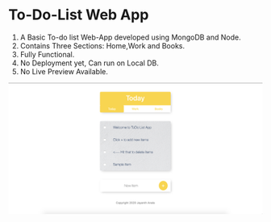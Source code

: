# To-Do-List Web App

1. A Basic To-do list Web-App developed using MongoDB and Node. 
2. Contains Three Sections: Home,Work and Books.
3. Fully Functional.
4. No Deployment yet, Can run on Local DB.
5. No Live Preview Available.

![alt text](https://github.com/jayanthanala/To-Do-List/blob/master/working.png "Working Site")
